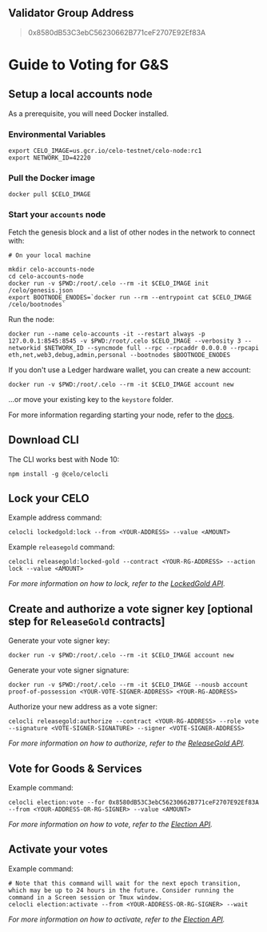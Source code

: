 ## Validator Group Address

> 0x8580dB53C3ebC56230662B771ceF2707E92Ef83A

# Guide to Voting for G&S

## Setup a local accounts node

As a prerequisite, you will need Docker installed.

### Environmental Variables

```
export CELO_IMAGE=us.gcr.io/celo-testnet/celo-node:rc1
export NETWORK_ID=42220
```

### Pull the Docker image

```
docker pull $CELO_IMAGE
```

### Start your `accounts` node

Fetch the genesis block and a list of other nodes in the network to connect with:

```
# On your local machine

mkdir celo-accounts-node
cd celo-accounts-node
docker run -v $PWD:/root/.celo --rm -it $CELO_IMAGE init /celo/genesis.json
export BOOTNODE_ENODES=`docker run --rm --entrypoint cat $CELO_IMAGE /celo/bootnodes`
```

Run the node:

```
docker run --name celo-accounts -it --restart always -p 127.0.0.1:8545:8545 -v $PWD:/root/.celo $CELO_IMAGE --verbosity 3 --networkid $NETWORK_ID --syncmode full --rpc --rpcaddr 0.0.0.0 --rpcapi eth,net,web3,debug,admin,personal --bootnodes $BOOTNODE_ENODES
```

If you don't use a Ledger hardware wallet, you can create a new account:

```
docker run -v $PWD:/root/.celo --rm -it $CELO_IMAGE account new
```

...or move your existing key to the `keystore` folder.

For more information regarding starting your node, refer to the [docs](https://docs.celo.org/getting-started/rc1/running-a-validator-in-rc1#start-your-accounts-node).

## Download CLI

The CLI works best with Node 10:

```
npm install -g @celo/celocli
```

## Lock your CELO

Example address command:

```
celocli lockedgold:lock --from <YOUR-ADDRESS> --value <AMOUNT>
```

Example `releasegold` command:

```
celocli releasegold:locked-gold --contract <YOUR-RG-ADDRESS> --action lock --value <AMOUNT>
```

*For more information on how to lock, refer to the [LockedGold API](https://docs.celo.org/command-line-interface/lockedgold#lock).*

## Create and authorize a vote signer key [optional step for `ReleaseGold` contracts]

Generate your vote signer key:

```
docker run -v $PWD:/root/.celo --rm -it $CELO_IMAGE account new
```

Generate your vote signer signature:

```
docker run -v $PWD:/root/.celo --rm -it $CELO_IMAGE --nousb account proof-of-possession <YOUR-VOTE-SIGNER-ADDRESS> <YOUR-RG-ADDRESS>
```

Authorize your new address as a vote signer:

```
celocli releasegold:authorize --contract <YOUR-RG-ADDRESS> --role vote --signature <VOTE-SIGNER-SIGNATURE> --signer <VOTE-SIGNER-ADDRESS>
```

*For more information on how to authorize, refer to the [ReleaseGold API](https://docs.celo.org/command-line-interface/releasegold#release-gold).*

## Vote for Goods & Services

Example command:

```
celocli election:vote --for 0x8580dB53C3ebC56230662B771ceF2707E92Ef83A --from <YOUR-ADDRESS-OR-RG-SIGNER> --value <AMOUNT>
```

*For more information on how to vote, refer to the [Election API](https://docs.celo.org/command-line-interface/election#vote).*

## Activate your votes

Example command:

```
# Note that this command will wait for the next epoch transition, which may be up to 24 hours in the future. Consider running the command in a Screen session or Tmux window.
celocli election:activate --from <YOUR-ADDRESS-OR-RG-SIGNER> --wait
```

*For more information on how to activate, refer to the [Election API](https://docs.celo.org/command-line-interface/election#activate).*

